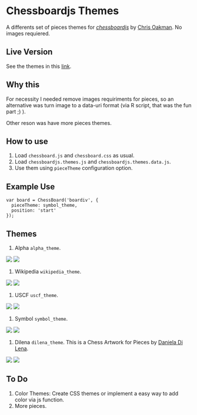 # Chessboardjs Themes

A differents set of pieces themes for [*chessboardjs*](http://chessboardjs.com/) by [Chris Oakman](https://github.com/oakmac). No images requiered.

## Live Version

See the themes in this [link](https://rawgit.com/jbkunst/chessboardjs-themes/master/index.html). 

## Why this

For necessity I needed remove images requiriments for pieces, so an alternative was turn 
image to a data-uri format (via R script, that was the fun part ;) ).

Other reson was have more pieces themes.

## How to use

1. Load `chessboard.js` and `chessboard.css` as usual.
2. Load `chessboardjs.themes.js` and `chessboardjs.themes.data.js`.
3. Use them using `pieceTheme` configuration option.

## Example Use

```
var board = ChessBoard('boardiv', {
  pieceTheme: symbol_theme,
  position: 'start'
});
```

## Themes

1. Alpha `alpha_theme`.

![](https://raw.githubusercontent.com/jbkunst/chessboardjs-themes/master/chesspieces/alpha/bB.png)
![](https://raw.githubusercontent.com/jbkunst/chessboardjs-themes/master/chesspieces/alpha/wQ.png)

1. Wikipedia `wikipedia_theme`.

![](https://raw.githubusercontent.com/jbkunst/chessboardjs-themes/master/chesspieces/wikipedia/bB.png)
![](https://raw.githubusercontent.com/jbkunst/chessboardjs-themes/master/chesspieces/wikipedia/wQ.png)

1. USCF `uscf_theme`.

![](https://raw.githubusercontent.com/jbkunst/chessboardjs-themes/master/chesspieces/uscf/bB.png)
![](https://raw.githubusercontent.com/jbkunst/chessboardjs-themes/master/chesspieces/uscf/wQ.png)


1. Symbol `symbol_theme`.

![](https://raw.githubusercontent.com/jbkunst/chessboardjs-themes/master/chesspieces/symbol/bB.png)
![](https://raw.githubusercontent.com/jbkunst/chessboardjs-themes/master/chesspieces/symbol/wQ.png)

1. Dilena `dilena_theme`. This is a Chess Artwork for Pieces by [Daniela Di Lena](http://www.dilena.de/161491/1618285/work/chess-pieces-and-board).

![](https://raw.githubusercontent.com/jbkunst/chessboardjs-themes/master/chesspieces/dilena/bB.png)
![](https://raw.githubusercontent.com/jbkunst/chessboardjs-themes/master/chesspieces/dilena/wQ.png)



## To Do

1. Color Themes: Create CSS themes or implement a easy way to add color via js function.
2. More pieces.